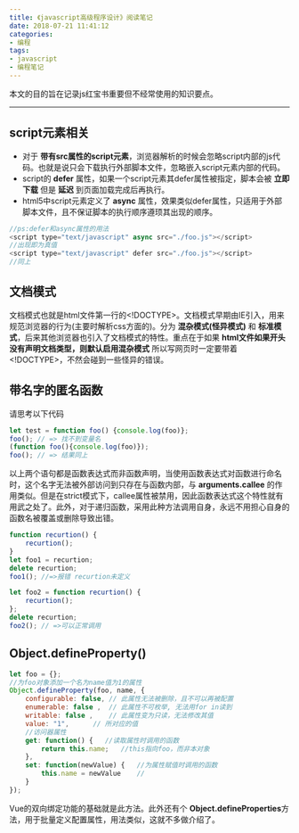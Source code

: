 ```yaml
---
title: 《javascript高级程序设计》阅读笔记
date: 2018-07-21 11:41:12
categories: 
- 编程
tags: 
- javascript
- 编程笔记
---
```

本文的目的旨在记录js红宝书重要但不经常使用的知识要点。

---

## script元素相关
* 对于 **带有src属性的script元素**，浏览器解析的时候会忽略script内部的js代码。也就是说只会下载执行外部脚本文件，忽略嵌入script元素内部的代码。
* script的 **defer** 属性，如果一个script元素其defer属性被指定，脚本会被 **立即下载** 但是 **延迟** 到页面加载完成后再执行。
* html5中script元素定义了 **async** 属性，效果类似defer属性，只适用于外部脚本文件，且不保证脚本的执行顺序遵顼其出现的顺序。

```javascript
//ps:defer和async属性的用法
<script type="text/javascript" async src="./foo.js"></script>       
//出现即为真值
<script type="text/javascript" defer src="./foo.js"></script> 
//同上
```

## 文档模式
文档模式也就是html文件第一行的\<!DOCTYPE>。文档模式早期由IE引入，用来规范浏览器的行为(主要时解析css方面的)。分为 **混杂模式(怪异模式)** 和 **标准模式**，后来其他浏览器也引入了文档模式的特性。重点在于如果 **html文件如果开头没有声明文档类型，则默认启用混杂模式** 所以写网页时一定要带着\<!DOCTYPE>，不然会碰到一些怪异的错误。

## 带名字的匿名函数
请思考以下代码
```javascript
let test = function foo() {console.log(foo)};
foo(); // => 找不到变量名
(function foo(){console.log(foo)});
foo(); // => 结果同上
```
以上两个语句都是函数表达式而非函数声明，当使用函数表达式对函数进行命名时，这个名字无法被外部访问到只存在与函数内部，与 **arguments.callee** 的作用类似。但是在strict模式下，callee属性被禁用，因此函数表达式这个特性就有用武之处了。此外，对于递归函数，采用此种方法调用自身，永远不用担心自身的函数名被覆盖或删除导致出错。
```javascript
function recurtion() {
    recurtion();
}
let foo1 = recurtion;
delete recurtion;
foo1(); //=>报错 recurtion未定义

let foo2 = function recurtion() {
    recurtion();
};
delete recurtion;
foo2(); // =>可以正常调用

```

## Object.defineProperty()
```javascript
let foo = {};
//为foo对象添加一个名为name值为1的属性
Object.defineProperty(foo, name, {
    configurable: false, // 此属性无法被删除，且不可以再被配置 
    enumerable: false ,  // 此属性不可枚举, 无法用for in读到
    writable: false ,    // 此属性变为只读，无法修改其值
    value: "1",      // 所对应的值
    //访问器属性
    get: function() {   //读取属性时调用的函数
        return this.name;   //this指向foo，而非本对象
    },
    set: function(newValue) {   //为属性赋值时调用的函数
        this.name = newValue    //
    }
});
```
Vue的双向绑定功能的基础就是此方法。此外还有个 **Object.defineProperties**方法，用于批量定义配置属性，用法类似，这就不多做介绍了。

